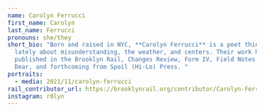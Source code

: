```yaml
---
name: Carolyn Ferrucci
first_name: Carolyn
last_name: Ferrucci
pronouns: she/they
short_bio: "Born and raised in NYC, **Carolyn Ferrucci** is a poet thinking
  lately about misunderstanding, the weather, and centers. Their work has been
  published in the Brooklyn Rail, Changes Review, Form IV, Field Notes (UK), No
  Dear, and forthcoming from Spoil (Hi-Lo) Press. "
portraits:
  - media: 2021/11/carolyn-ferrucci
rail_contributor_url: https://brooklynrail.org/contributor/Carolyn-Ferrucci
instagram: r0lyn
---
```

